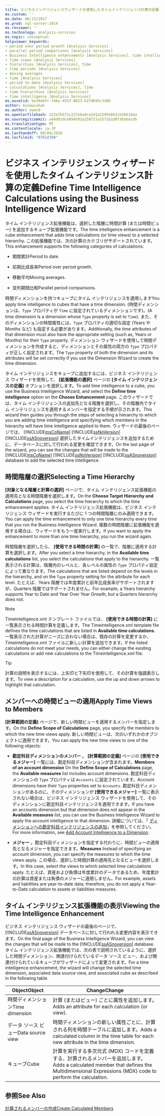 ```yaml
---
title: ビジネスインテリジェンスウィザードを使用したタイムインテリジェンス計算の定義 |Microsoft Docs
ms.custom: ''
ms.date: 06/13/2017
ms.prod: sql-server-2014
ms.reviewer: ''
ms.technology: analysis-services
ms.topic: conceptual
helpviewer_keywords:
- period over period growth [Analysis Services]
- parallel period comparisons [Analysis Services]
- Business Intelligence enhancements [Analysis Services], time intelligence
- time views [Analysis Services]
- hierarchies [Analysis Services], time
- time periods [Analysis Services]
- moving averages
- time [Analysis Services]
- period to date [Analysis Services]
- calculations [Analysis Services], time
- time hierarchies [Analysis Services]
- time intelligence [Analysis Services]
ms.assetid: be36e8fc-f46e-4553-8623-b27d695c330b
author: minewiskan
ms.author: owend
ms.openlocfilehash: 222efb572c227e6a8ca3d1e2295b662cb586184a
ms.sourcegitcommit: ad4d92dce894592a259721a1571b1d8736abacdb
ms.translationtype: MT
ms.contentlocale: ja-JP
ms.lasthandoff: 08/04/2020
ms.locfileid: "87632760"
---
```

# <a name="define-time-intelligence-calculations-using-the-business-intelligence-wizard"></a><span data-ttu-id="d0dae-102">ビジネス インテリジェンス ウィザードを使用したタイム インテリジェンス計算の定義</span><span class="sxs-lookup"><span data-stu-id="d0dae-102">Define Time Intelligence Calculations using the Business Intelligence Wizard</span></span>
  <span data-ttu-id="d0dae-103">タイム インテリジェンス拡張機能は、選択した階層に時間計算 (または時間ビュー) を追加するキューブ拡張機能です。</span><span class="sxs-lookup"><span data-stu-id="d0dae-103">The time intelligence enhancement is a cube enhancement that adds time calculations (or time views) to a selected hierarchy.</span></span> <span data-ttu-id="d0dae-104">この拡張機能では、次の計算のカテゴリがサポートされています。</span><span class="sxs-lookup"><span data-stu-id="d0dae-104">This enhancement supports the following categories of calculations:</span></span>  
  
-   <span data-ttu-id="d0dae-105">期間累計</span><span class="sxs-lookup"><span data-stu-id="d0dae-105">Period to date.</span></span>  
  
-   <span data-ttu-id="d0dae-106">前期比成長率</span><span class="sxs-lookup"><span data-stu-id="d0dae-106">Period over period growth.</span></span>  
  
-   <span data-ttu-id="d0dae-107">移動平均</span><span class="sxs-lookup"><span data-stu-id="d0dae-107">Moving averages.</span></span>  
  
-   <span data-ttu-id="d0dae-108">並列期間比較</span><span class="sxs-lookup"><span data-stu-id="d0dae-108">Parallel period comparisons.</span></span>  
  
 <span data-ttu-id="d0dae-109">時間ディメンションを持つキューブにタイム インテリジェンスを適用します</span><span class="sxs-lookup"><span data-stu-id="d0dae-109">You apply time intelligence to cubes that have a time dimension.</span></span> <span data-ttu-id="d0dae-110">(時間ディメンションは、`Type` プロパティが `Time` に設定されているディメンションです)。</span><span class="sxs-lookup"><span data-stu-id="d0dae-110">(A time dimension is a dimension whose `Type` property is set to `Time`).</span></span> <span data-ttu-id="d0dae-111">また、そのディメンションの時間属性には、`Type` プロパティの適切な設定 (Years や Months など) も指定する必要があります。</span><span class="sxs-lookup"><span data-stu-id="d0dae-111">Additionally, the time attributes of that dimension must also have the appropriate setting (such as, Years or Months) for their `Type` property.</span></span> <span data-ttu-id="d0dae-112">ディメンション ウィザードを使用して時間ディメンションを作成すると、ディメンションとその属性の両方の `Type` プロパティが正しく設定されます。</span><span class="sxs-lookup"><span data-stu-id="d0dae-112">The `Type` property of both the dimension and its attributes will be set correctly if you use the Dimension Wizard to create the time dimension.</span></span>  
  
 <span data-ttu-id="d0dae-113">タイム インテリジェンスをキューブに追加するには、ビジネス インテリジェンス ウィザードを使用して、 **[拡張機能の選択]** ページの **[タイム インテリジェンスの定義]** オプションを選択します。</span><span class="sxs-lookup"><span data-stu-id="d0dae-113">To add time intelligence to a cube, you use the Business Intelligence Wizard, and select the **Define time intelligence** option on the **Choose Enhancement** page.</span></span> <span data-ttu-id="d0dae-114">このウィザードでは、タイム インテリジェンスの追加先となる階層を選択し、その階層内でタイム インテリジェンスを適用するメンバーを指定する手順が示されます。</span><span class="sxs-lookup"><span data-stu-id="d0dae-114">This wizard then guides you through the steps of selecting a hierarchy to which you are adding time intelligence and specifying which members in the hierarchy will have time intelligence applied to them.</span></span> <span data-ttu-id="d0dae-115">ウィザードの最後のページでは、 [!INCLUDE[msCoName](../../includes/msconame-md.md)] [!INCLUDE[ssNoVersion](../../includes/ssnoversion-md.md)] [!INCLUDE[ssASnoversion](../../includes/ssasnoversion-md.md)] 選択したタイムインテリジェンスを追加するために、データベースに対して行われる変更を確認できます。</span><span class="sxs-lookup"><span data-stu-id="d0dae-115">On the last page of the wizard, you can see the changes that will be made to the [!INCLUDE[msCoName](../../includes/msconame-md.md)] [!INCLUDE[ssNoVersion](../../includes/ssnoversion-md.md)] [!INCLUDE[ssASnoversion](../../includes/ssasnoversion-md.md)] database to add the selected time intelligence.</span></span>  
  
## <a name="selecting-a-time-hierarchy"></a><span data-ttu-id="d0dae-116">時間階層の選択</span><span class="sxs-lookup"><span data-stu-id="d0dae-116">Selecting a Time Hierarchy</span></span>  
 <span data-ttu-id="d0dae-117">**[対象となる階層と計算の選択]** ページで、タイム インテリジェンス拡張機能の適用先となる時間階層を選択します。</span><span class="sxs-lookup"><span data-stu-id="d0dae-117">On the **Choose Target Hierarchy and Calculations** page, you select the time hierarchy to which the time enhancement applies.</span></span> <span data-ttu-id="d0dae-118">タイム インテリジェンス拡張機能は、ビジネス インテリジェンス ウィザードを実行するたびに 1 つの時間階層にのみ適用できます。</span><span class="sxs-lookup"><span data-stu-id="d0dae-118">You can apply the time enhancement to only one time hierarchy every time that you run the Business Intelligence Wizard.</span></span> <span data-ttu-id="d0dae-119">複数の時間階層に拡張機能を適用する場合は、ウィザードをもう一度実行します。</span><span class="sxs-lookup"><span data-stu-id="d0dae-119">If you want to apply the enhancement to more than one time hierarchy, you run the wizard again.</span></span>  
  
 <span data-ttu-id="d0dae-120">時間階層を選択したら、 **[使用できる時間の計算]** の一覧で、階層に適用する計算を選択します。</span><span class="sxs-lookup"><span data-stu-id="d0dae-120">After you select a time hierarchy, in the **Available time calculations** list, you select the calculations that apply to the hierarchy.</span></span> <span data-ttu-id="d0dae-121">一覧表示される計算は、階層内のレベルと、各レベルの属性の `Type` プロパティ設定によって異なります。</span><span class="sxs-lookup"><span data-stu-id="d0dae-121">The calculations that are listed depend on the levels in the hierarchy, and on the `Type` property setting for the attribute for each level.</span></span> <span data-ttu-id="d0dae-122">たとえば、Years 階層では年度累計と前年比成長率がサポートされますが、Quarters 階層ではサポートされません。</span><span class="sxs-lookup"><span data-stu-id="d0dae-122">For example, a Years hierarchy supports Year to Date and Year Over Year Growth, but a Quarters hierarchy does not.</span></span>  
  
> [!NOTE]  
>  <span data-ttu-id="d0dae-123">Timeintelligence.xml テンプレート ファイルでは、 **[使用できる時間の計算]** に一覧表示される時間計算を定義します。</span><span class="sxs-lookup"><span data-stu-id="d0dae-123">The Timeintelligence.xml template file defines the time calculations that are listed in **Available time calculations**.</span></span> <span data-ttu-id="d0dae-124">一覧表示された計算がニーズに合わない場合は、既存の計算を変更するか、Timeintelligence.xml ファイルに新しい計算を追加できます。</span><span class="sxs-lookup"><span data-stu-id="d0dae-124">If the listed calculations do not meet your needs, you can either change the existing calculations or add new calculations to the Timeintelligence.xml file.</span></span>  
  
> [!TIP]  
>  <span data-ttu-id="d0dae-125">計算の説明を表示するには、上矢印と下矢印を使用して、その計算を強調表示します。</span><span class="sxs-lookup"><span data-stu-id="d0dae-125">To view a description for a calculation, use the up and down arrows to highlight that calculation.</span></span>  
  
## <a name="apply-time-views-to-members"></a><span data-ttu-id="d0dae-126">メンバーへの時間ビューの適用</span><span class="sxs-lookup"><span data-stu-id="d0dae-126">Apply Time Views to Members</span></span>  
 <span data-ttu-id="d0dae-127">**[計算範囲の定義]** ページで、新しい時間ビューを適用するメンバーを指定します。</span><span class="sxs-lookup"><span data-stu-id="d0dae-127">On the **Define Scope of Calculations** page, you specify the members to which the new time views apply.</span></span> <span data-ttu-id="d0dae-128">新しい時間ビューは、次のいずれかのオブジェクトに適用できます。</span><span class="sxs-lookup"><span data-stu-id="d0dae-128">You can apply the new time views to one of the following objects:</span></span>  
  
-   <span data-ttu-id="d0dae-129">**勘定科目ディメンションのメンバー** 。 **[計算範囲の定義]** ページの **[使用できるメジャー]** 一覧には、勘定科目ディメンションが含まれます。</span><span class="sxs-lookup"><span data-stu-id="d0dae-129">**Members of an account dimension** On the **Define Scope of Calculations** page, the **Available measures** list includes account dimensions.</span></span> <span data-ttu-id="d0dae-130">勘定科目ディメンションの `Type` プロパティは `Accounts` に設定されています。</span><span class="sxs-lookup"><span data-stu-id="d0dae-130">Account dimensions have their `Type` properties set to `Accounts`.</span></span> <span data-ttu-id="d0dae-131">勘定科目ディメンションがあるのに、そのディメンションが **[使用できるメジャー]** 一覧に表示されない場合は、ビジネス インテリジェンス ウィザードを使用して、そのディメンションに勘定科目インテリジェンスを適用できます。</span><span class="sxs-lookup"><span data-stu-id="d0dae-131">If you have an accounts dimension but that dimension does not appear in the **Available measures** list, you can use the Business Intelligence Wizard to apply the account intelligence to that dimension.</span></span> <span data-ttu-id="d0dae-132">詳細については、「 [ディメンションへの勘定科目インテリジェンスの追加](bi-wizard-add-account-intelligence-to-a-dimension.md)」を参照してください。</span><span class="sxs-lookup"><span data-stu-id="d0dae-132">For more information, see [Add Account Intelligence to a Dimension](bi-wizard-add-account-intelligence-to-a-dimension.md).</span></span>  
  
-   <span data-ttu-id="d0dae-133">**メジャー** 。勘定科目ディメンションを指定する代わりに、時間ビューの適用先となるメジャーを指定できます。</span><span class="sxs-lookup"><span data-stu-id="d0dae-133">**Measures** Instead of specifying an account dimension, you can specify the measures to which the time views apply.</span></span> <span data-ttu-id="d0dae-134">この場合、選択した時間計算の適用先となるビューを選択します。</span><span class="sxs-lookup"><span data-stu-id="d0dae-134">In this case, select the views to which selected time calculations apply.</span></span> <span data-ttu-id="d0dae-135">たとえば、資産および負債は年度累計のデータであるため、年度累計の計算は資産または負債のメジャーに適用しません。</span><span class="sxs-lookup"><span data-stu-id="d0dae-135">For example, assets and liabilities are year-to-date data; therefore, you do not apply a Year-to-Date calculation to assets or liabilities measures.</span></span>  
  
## <a name="viewing-the-time-intelligence-enhancement"></a><span data-ttu-id="d0dae-136">タイム インテリジェンス拡張機能の表示</span><span class="sxs-lookup"><span data-stu-id="d0dae-136">Viewing the Time Intelligence Enhancement</span></span>  
 <span data-ttu-id="d0dae-137">ビジネス インテリジェンス ウィザードの最後のページで、 [!INCLUDE[ssASnoversion](../../includes/ssasnoversion-md.md)] データベースに対して行われる変更内容を表示できます。</span><span class="sxs-lookup"><span data-stu-id="d0dae-137">On the final page of the Business Intelligence Wizard, you can view the changes that will be made to the [!INCLUDE[ssASnoversion](../../includes/ssasnoversion-md.md)] database.</span></span> <span data-ttu-id="d0dae-138">タイム インテリジェンス拡張機能では、次の表で説明されているように、選択した時間ディメンション、関連付けられているデータ ソース ビュー、および関連付けられているキューブがウィザードによって変更されます。</span><span class="sxs-lookup"><span data-stu-id="d0dae-138">For a time intelligence enhancement, the wizard will change the selected time dimension, associated data source view, and associated cube as described in the following table.</span></span>  
  
|<span data-ttu-id="d0dae-139">Object</span><span class="sxs-lookup"><span data-stu-id="d0dae-139">Object</span></span>|<span data-ttu-id="d0dae-140">Change</span><span class="sxs-lookup"><span data-stu-id="d0dae-140">Change</span></span>|  
|------------|------------|  
|<span data-ttu-id="d0dae-141">時間ディメンション</span><span class="sxs-lookup"><span data-stu-id="d0dae-141">Time dimension</span></span>|<span data-ttu-id="d0dae-142">計算 (またはビュー) ごとに属性を追加します。</span><span class="sxs-lookup"><span data-stu-id="d0dae-142">Adds an attribute for each calculation (or view).</span></span>|  
|<span data-ttu-id="d0dae-143">データ ソース ビュー</span><span class="sxs-lookup"><span data-stu-id="d0dae-143">Data source view</span></span>|<span data-ttu-id="d0dae-144">時間ディメンションの新しい属性ごとに、計算される列を時間テーブルに追加します。</span><span class="sxs-lookup"><span data-stu-id="d0dae-144">Adds a calculated column in the time table for each new attribute in the time dimension.</span></span>|  
|<span data-ttu-id="d0dae-145">キューブ</span><span class="sxs-lookup"><span data-stu-id="d0dae-145">Cube</span></span>|<span data-ttu-id="d0dae-146">計算を実行する多次元式 (MDX) コードを定義する、計算されるメンバーを追加します。</span><span class="sxs-lookup"><span data-stu-id="d0dae-146">Adds a calculated member that defines the Multidimensional Expressions (MDX) code to perform the calculation.</span></span>|  
  
## <a name="see-also"></a><span data-ttu-id="d0dae-147">参照</span><span class="sxs-lookup"><span data-stu-id="d0dae-147">See Also</span></span>  
 [<span data-ttu-id="d0dae-148">計算されるメンバーの作成</span><span class="sxs-lookup"><span data-stu-id="d0dae-148">Create Calculated Members</span></span>](create-calculated-members.md)  
  
  
